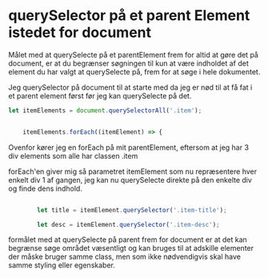 # querySelector på et parent Element istedet for document

Målet med at querySelecte på et parentElement frem for altid at gøre det på document, er at du begrænser søgningen til kun at være indholdet af det element du har valgt at querySelecte på, frem for at søge i hele dokumentet.

Jeg querySelector på document til at starte med da jeg er nød til at få fat i et parent element først før jeg kan querySelecte på det.

```javascript
let itemElements = document.querySelectorAll('.item');


	itemElements.forEach((itemElement) => {
```
Ovenfor kører jeg en forEach på mit parentElement, eftersom at jeg har 3 div elements som alle har classen .item

forEach'en giver mig så parametret itemElement som nu repræsentere hver enkelt div 1 af gangen, jeg kan nu querySelecte direkte på den enkelte div og finde dens indhold.

```javascript

		let title = itemElement.querySelector('.item-title');

		let desc = itemElement.querySelector('.item-desc');
```

formålet med at querySelecte på parent frem for document er at det kan begrænse søge området væsentligt og kan bruges til at adskille elementer der måske bruger samme class, men som ikke nødvendigvis skal have samme styling eller egenskaber.